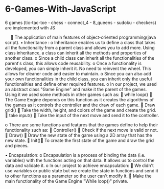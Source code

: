 # 6-Games-With-JavaScript
6 games (tic-tac-toe - chess - connect_4 - 8_queens - sudoku - checkers) are implemented with JS


 
	The application of main features of object-oriented programming(java script).
•	Inheritance :
o	Inheritance enables us to define a class that takes all the functionality from a parent class and allows you to add more. Using class inheritance, a class can inherit all the methods and properties of another class.
o	Since a child class can inherit all the functionalities of the parent's class, this allows code reusability.
o	Once a functionality is developed, you can simply inherit it. No need to reinvent the wheel. This allows for cleaner code and easier to maintain.
o	Since you can also add your own functionalities in the child class, you can inherit only the useful functionalities and define other required features.
o	In our project, we used an abstract class "Game Engine" and make it the parent of the games. Using it we used some methods in other games such as:
	while loop()  The Game Engine depends on this function as it creates the algorithms of the games as it controls the controller and the draw of each game.
	Draw grid()  Take the width, height, and colors of the game and create the grid.
	take input()  Take the input of the next move and send it to the controller.
 

o	There are some functions and features that the games define to help their functionality such as:
	Controller()  Check if the next move is valid or not.
	Draw()  Draw the new state of the game using a 2D array that has the new state.
	Init() To create the first state of the game and draw the grid and pieces.
 



•	Encapsulation:
o	Encapsulation is a process of binding the data (i.e. variables) with the functions acting on that data. It allows us to control the data and validate it.
o	In our project to achieve encapsulation:
	We didn't use variables or public state but we create the state in functions and send it to other functions as a parameter so the user can't modify it.
	Make the main functionality of the Game Engine "While loop()" private.
  


